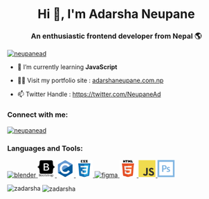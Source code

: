 <h1 align="center">Hi 👋, I'm Adarsha Neupane</h1>
<h3 align="center">An enthusiastic frontend developer from Nepal 🌎</h3>

<p align="left"> <a href="https://twitter.com/neupanead" target="blank"><img src="https://img.shields.io/twitter/follow/neupanead?logo=twitter&style=for-the-badge" alt="neupanead" /></a> </p>

- 🌱 I’m currently learning **JavaScript**

- 👨‍💻 Visit my portfolio site : [adarshaneupane.com.np](adarshaneupane.com.np)

- 📫 Twitter Handle : https://twitter.com/NeupaneAd

<h3 align="left">Connect with me:</h3>
<p align="left">
<a href="https://twitter.com/neupanead" target="blank"><img align="center" src="https://raw.githubusercontent.com/rahuldkjain/github-profile-readme-generator/master/src/images/icons/Social/twitter.svg" alt="neupanead" height="30" width="40" /></a>
</p>

<h3 align="left">Languages and Tools:</h3>
<p align="left"> <a href="https://www.blender.org/" target="_blank" rel="noreferrer"> <img src="https://download.blender.org/branding/community/blender_community_badge_white.svg" alt="blender" width="40" height="40"/> </a> <a href="https://getbootstrap.com" target="_blank" rel="noreferrer"> <img src="https://raw.githubusercontent.com/devicons/devicon/master/icons/bootstrap/bootstrap-plain-wordmark.svg" alt="bootstrap" width="40" height="40"/> </a> <a href="https://www.cprogramming.com/" target="_blank" rel="noreferrer"> <img src="https://raw.githubusercontent.com/devicons/devicon/master/icons/c/c-original.svg" alt="c" width="40" height="40"/> </a> <a href="https://www.w3schools.com/css/" target="_blank" rel="noreferrer"> <img src="https://raw.githubusercontent.com/devicons/devicon/master/icons/css3/css3-original-wordmark.svg" alt="css3" width="40" height="40"/> </a> <a href="https://www.figma.com/" target="_blank" rel="noreferrer"> <img src="https://www.vectorlogo.zone/logos/figma/figma-icon.svg" alt="figma" width="40" height="40"/> </a> <a href="https://www.w3.org/html/" target="_blank" rel="noreferrer"> <img src="https://raw.githubusercontent.com/devicons/devicon/master/icons/html5/html5-original-wordmark.svg" alt="html5" width="40" height="40"/> </a> <a href="https://developer.mozilla.org/en-US/docs/Web/JavaScript" target="_blank" rel="noreferrer"> <img src="https://raw.githubusercontent.com/devicons/devicon/master/icons/javascript/javascript-original.svg" alt="javascript" width="40" height="40"/> </a> <a href="https://www.photoshop.com/en" target="_blank" rel="noreferrer"> <img src="https://raw.githubusercontent.com/devicons/devicon/master/icons/photoshop/photoshop-line.svg" alt="photoshop" width="40" height="40"/> </a> </p>

<p><img align="left" src="https://github-readme-stats.vercel.app/api/top-langs?username=zadarsha&show_icons=true&locale=en&layout=compact" alt="zadarsha" /></p>

<p>&nbsp;<img align="center" src="https://github-readme-stats.vercel.app/api?username=zadarsha&show_icons=true&locale=en" alt="zadarsha" /></p>
